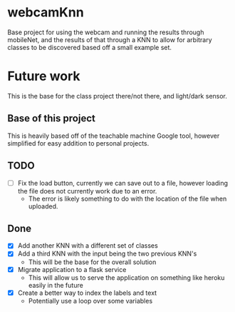# webcamKnn

Base project for using the webcam and running the results through mobileNet, and the results of that through a KNN to allow for arbitrary classes to be discovered based off a small example set.

# Future work

This is the base for the class project there/not there, and light/dark sensor.


## Base of this project

This is heavily based off of the teachable machine Google tool, however simplified for easy addition to personal projects.


## TODO

- [ ] Fix the load button, currently we can save out to a file, however loading the file does not currently work due to an error.
  - The error is likely something to do with the location of the file when uploaded.

## Done

- [x] Add another KNN with a different set of classes
- [x] Add a third KNN with the input being the two previous KNN's
  - This will be the base for the overall solution
- [x] Migrate application to a flask service
  - This will allow us to serve the application on something like heroku easily in the future
- [x] Create a better way to index the labels and text
  - Potentially use a loop over some variables

